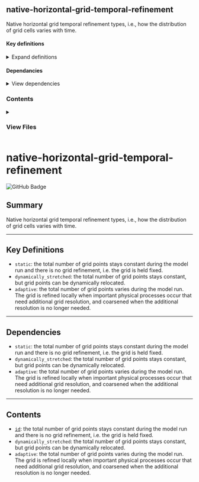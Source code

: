 
<h2 id='title'> native-horizontal-grid-temporal-refinement </h2>

<section id='summary'>
Native horizontal grid temporal refinement types, i.e., how the distribution of grid cells varies with time.
</section>


<section id='keys'>
<h4> Key definitions </h4>
<details id='keys'>

<summary>Expand definitions</summary>

  - `static`: the total number of grid points stays constant during the model run and there is no grid refinement, i.e. the grid is held fixed.
  - `dynamically_stretched`: the total number of grid points stays constant, but grid points can be dynamically relocated.
  - `adaptive`: the total number of grid points varies during the model run. The grid is refined locally when important physical processes occur that need additional grid resolution, and coarsened when the additional resolution is no longer needed.

</details>


</section>





<section id='keys'>
<h4> Dependancies </h4>
<details id='keys'>

<summary>View dependencies</summary>

  - `static`: the total number of grid points stays constant during the model run and there is no grid refinement, i.e. the grid is held fixed.
  - `dynamically_stretched`: the total number of grid points stays constant, but grid points can be dynamically relocated.
  - `adaptive`: the total number of grid points varies during the model run. The grid is refined locally when important physical processes occur that need additional grid resolution, and coarsened when the additional resolution is no longer needed.

</details>


</section>




<section id='contents'>
<h3> Contents </h4>
<details id='keys'>

<summary><h3>View Files</h3></summary>

  - <a href = id1>`id`</a>: the total number of grid points stays constant during the model run and there is no grid refinement, i.e. the grid is held fixed.
  - ``: the total number of grid points stays constant, but grid points can be dynamically relocated.
  - `adaptive`: the total number of grid points varies during the model run. The grid is refined locally when important physical processes occur that need additional grid resolution, and coarsened when the additional resolution is no longer needed.

</details>


</section>


# native-horizontal-grid-temporal-refinement

![GitHub Badge](https://img.shields.io/badge/View_on-GitHub-24292e?logo=github&logoColor=white)

<section>

## Summary

Native horizontal grid temporal refinement types, i.e., how the distribution of grid cells varies with time.

</section> 

--- 
<section>

## Key Definitions

- `static`: the total number of grid points stays constant during the model run and there is no grid refinement, i.e. the grid is held fixed.
- `dynamically_stretched`: the total number of grid points stays constant, but grid points can be dynamically relocated.
- `adaptive`: the total number of grid points varies during the model run. The grid is refined locally when important physical processes occur that need additional grid resolution, and coarsened when the additional resolution is no longer needed.
</section>

---

## Dependencies

- `static`: the total number of grid points stays constant during the model run and there is no grid refinement, i.e. the grid is held fixed.
- `dynamically_stretched`: the total number of grid points stays constant, but grid points can be dynamically relocated.
- `adaptive`: the total number of grid points varies during the model run. The grid is refined locally when important physical processes occur that need additional grid resolution, and coarsened when the additional resolution is no longer needed.

---

## Contents

- [`id`](#id1): the total number of grid points stays constant during the model run and there is no grid refinement, i.e. the grid is held fixed.
- `dynamically_stretched`: the total number of grid points stays constant, but grid points can be dynamically relocated.
- `adaptive`: the total number of grid points varies during the model run. The grid is refined locally when important physical processes occur that need additional grid resolution, and coarsened when the additional resolution is no longer needed.
